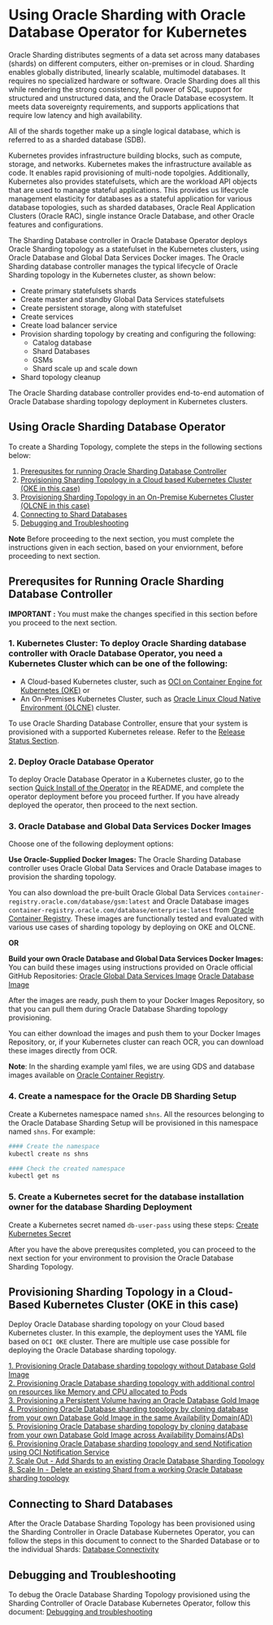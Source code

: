 # Using Oracle Sharding with Oracle Database Operator for Kubernetes

Oracle Sharding distributes segments of a data set across many databases (shards) on different computers, either on-premises or in cloud. Sharding enables globally distributed, linearly scalable, multimodel databases. It requires no specialized hardware or software. Oracle Sharding does all this while rendering the strong consistency, full power of SQL, support for structured and unstructured data, and the Oracle Database ecosystem. It meets data sovereignty requirements, and supports applications that require low latency and high availability.

All of the shards together make up a single logical database, which is referred to as a sharded database (SDB).

Kubernetes provides infrastructure building blocks, such as compute, storage, and networks. Kubernetes makes the infrastructure available as code. It enables rapid provisioning of multi-node topolgies. Additionally, Kubernetes also provides statefulsets, which are the workload API objects that are used to manage stateful applications. This provides us lifecycle management elasticity for databases as a stateful application for various database topologies, such as sharded databases, Oracle Real Application Clusters (Oracle RAC), single instance Oracle Database, and other Oracle features and configurations.

The Sharding Database controller in Oracle Database Operator deploys Oracle Sharding topology as a statefulset in the Kubernetes clusters, using Oracle Database and Global Data Services Docker images. The Oracle Sharding database controller manages the typical lifecycle of Oracle Sharding topology in the Kubernetes cluster, as shown below:

* Create primary statefulsets shards
* Create master and standby Global Data Services statefulsets
* Create persistent storage, along with statefulset
* Create services
* Create load balancer service
* Provision sharding topology by creating and configuring the following:
  * Catalog database
  * Shard Databases
  * GSMs
  * Shard scale up and scale down
* Shard topology cleanup

The Oracle Sharding database controller provides end-to-end automation of Oracle Database sharding topology deployment in Kubernetes clusters.

## Using Oracle Sharding Database Operator

To create a Sharding Topology, complete the steps in the following sections below:

1. [Prerequsites for running Oracle Sharding Database Controller](#prerequsites-for-running-oracle-sharding-database-controller)
2. [Provisioning Sharding Topology in a Cloud based Kubernetes Cluster (OKE in this case)](#provisioning-sharding-topology-in-a-cloud-based-kubernetes-cluster-oke-in-this-case)
3. [Provisioning Sharding Topology in an On-Premise Kubernetes Cluster (OLCNE in this case)](#provisioning-sharding-topology-in-an-on-premise-kubernetes-cluster-olcne-in-this-case)
4. [Connecting to Shard Databases](#connecting-to-shard-databases)
5. [Debugging and Troubleshooting](#debugging-and-troubleshooting)

**Note** Before proceeding to the next section, you must complete the instructions given in each section, based on your enviornment, before proceeding to next section.

## Prerequsites for Running Oracle Sharding Database Controller

**IMPORTANT :** You must make the changes specified in this section before you proceed to the next section.

### 1. Kubernetes Cluster: To deploy Oracle Sharding database controller with Oracle Database Operator, you need a Kubernetes Cluster which can be one of the following: 

* A Cloud-based Kubernetes cluster, such as [OCI on Container Engine for Kubernetes (OKE)](https://www.oracle.com/cloud-native/container-engine-kubernetes/) or  
* An On-Premises Kubernetes Cluster, such as [Oracle Linux Cloud Native Environment (OLCNE)](https://docs.oracle.com/en/operating-systems/olcne/) cluster.

To use Oracle Sharding Database Controller, ensure that your system is provisioned with a supported Kubernetes release. Refer to the [Release Status Section](../../../README.md#requirements).

### 2. Deploy Oracle Database Operator

To deploy Oracle Database Operator in a Kubernetes cluster, go to the section [Quick Install of the Operator](../../README.md#oracle-database-kubernetes-operator-deployment) in the README, and complete the operator deployment before you proceed further. If you have already deployed the operator, then proceed to the next section.

### 3. Oracle Database and Global Data Services Docker Images
Choose one of the following deployment options: 

  **Use Oracle-Supplied Docker Images:**
   The Oracle Sharding Database controller uses Oracle Global Data Services and Oracle Database images to provision the sharding topology.

   You can also download the pre-built Oracle Global Data Services `container-registry.oracle.com/database/gsm:latest` and Oracle Database images `container-registry.oracle.com/database/enterprise:latest` from [Oracle Container Registry](https://container-registry.oracle.com/ords/f?p=113:10::::::). These images are functionally tested and evaluated with various use cases of sharding topology by deploying on OKE and OLCNE.
   

   **OR**

  **Build your own Oracle Database and Global Data Services Docker Images:**
   You can build these images using instructions provided on Oracle official GitHub Repositories:
   [Oracle Global Data Services Image](https://github.com/oracle/db-sharding/tree/master/docker-based-sharding-deployment/dockerfiles)
   [Oracle Database Image](https://github.com/oracle/docker-images/tree/main/OracleDatabase/SingleInstance)

After the images are ready, push them to your Docker Images Repository, so that you can pull them during Oracle Database Sharding topology provisioning.

You can either download the images and push them to your Docker Images Repository, or, if your Kubernetes cluster can reach OCR, you can download these images directly from OCR.

**Note**: In the sharding example yaml files, we are using GDS and database images available on [Oracle Container Registry](https://container-registry.oracle.com/ords/f?p=113:10::::::).

### 4. Create a namespace for the Oracle DB Sharding Setup

  Create a Kubernetes namespace named `shns`. All the resources belonging to the Oracle Database Sharding Setup will be provisioned in this namespace named `shns`. For example:

  ```sh
  #### Create the namespace 
  kubectl create ns shns

  #### Check the created namespace 
  kubectl get ns
  ```

### 5. Create a Kubernetes secret for the database installation owner for the database Sharding Deployment

Create a Kubernetes secret named `db-user-pass` using these steps: [Create Kubernetes Secret](./doc/sharding/provisioning/create_kubernetes_secret_for_db_user.md)

After you have the above prerequsites completed, you can proceed to the next section for your environment to provision the Oracle Database Sharding Topology.

## Provisioning Sharding Topology in a Cloud-Based Kubernetes Cluster (OKE in this case)

Deploy Oracle Database sharding topology on your Cloud based Kubernetes cluster. In this example, the deployment uses the YAML file based on `OCI OKE` cluster. There are multiple use case possible for deploying the Oracle Database sharding topology.

[1. Provisioning Oracle Database sharding topology without Database Gold Image](./doc/sharding/provisioning/provisioning_without_db_gold_image.md)  
[2. Provisioning Oracle Database sharding topology with additional control on resources like Memory and CPU allocated to Pods](./doc/sharding/provisioning/provisioning_with_control_on_resources.md)  
[3. Provisioning a Persistent Volume having an Oracle Database Gold Image](./doc/sharding/provisioning/provisioning_persistent_volume_having_db_gold_image.md)  
[4. Provisioning Oracle Database sharding topology by cloning database from your own Database Gold Image in the same Availability Domain(AD)](./doc/sharding/provisioning/provisioning_by_cloning_db_gold_image_in_same_ad.md)  
[5. Provisioning Oracle Database sharding topology by cloning database from your own Database Gold Image across Availability Domains(ADs)](./doc/sharding/provisioning/provisioning_by_cloning_db_from_gold_image_across_ads.md)  
[6. Provisioning Oracle Database sharding topology and send Notification using OCI Notification Service](./doc/sharding/provisioning/provisioning_with_notification_using_oci_notification.md)  
[7. Scale Out - Add Shards to an existing Oracle Database Sharding Topology](./doc/sharding/provisioning/scale_out_add_shards.md)  
[8. Scale In - Delete an existing Shard from a working Oracle Database sharding topology](./doc/sharding/provisioning/scale_in_delete_an_existing_shard.md)  

## Connecting to Shard Databases

After the Oracle Database Sharding Topology has been provisioned using the Sharding Controller in Oracle Database Kubernetes Operator, you can follow the steps in this document to connect to the Sharded Database or to the individual Shards: [Database Connectivity](./doc/sharding/provisioning/database_connection.md)

## Debugging and Troubleshooting

To debug the Oracle Database Sharding Topology provisioned using the Sharding Controller of Oracle Database Kubernetes Operator, follow this document: [Debugging and troubleshooting](./doc/sharding/provisioning/debugging.md)
